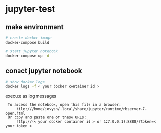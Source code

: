 # jupyter-test

## make environment

  ```bash
  # create docker image
  docker-compose build

  # start jupyter notebook
  docker-compose up -d
  ```

## conect jupyter notebook

  ```bash
  # show docker logs
  docker logs -f < your docker container id >
  ```

   execute as log messages
   ```
    To access the notebook, open this file in a browser:
        file:///home/jovyan/.local/share/jupyter/runtime/nbserver-7-open.html
    Or copy and paste one of these URLs:
        http://(< your docker container id > or 127.0.0.1):8888/?token=< your token >
